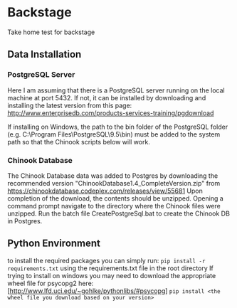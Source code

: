 # Backstage
Take home test for backstage

## Data Installation

### PostgreSQL Server
Here I am assuming that there is a PostgreSQL server running on the local machine at port 5432.
If not, it can be installed by downloading and installing the latest version from this page: <http://www.enterprisedb.com/products-services-training/pgdownload>

If installing on Windows, the path to the bin folder of the PostgreSQL folder (e.g. C:\Program Files\PostgreSQL\9.5\bin) must be added to the system path so that the Chinook scripts below will work.

### Chinook Database
The Chinook Database data was added to Postgres by downloading the recommended version "ChinookDatabase1.4_CompleteVersion.zip" from <https://chinookdatabase.codeplex.com/releases/view/55681>
Upon completion of the download, the contents should be unzipped. Opening a command prompt navigate to the directory where the Chinook files were unzipped.
Run the batch file CreatePostgreSql.bat to create the Chinook DB in Postgres.

## Python Environment
to install the required packages you can simply run:
```pip install -r requirements.txt```
using the requirements.txt file in the root directory
If trying to install on windows you may need to download the appropriate wheel file for psycopg2 here: [http://www.lfd.uci.edu/~gohlke/pythonlibs/#psycopg]
```pip install <the wheel file you download based on your version>```


